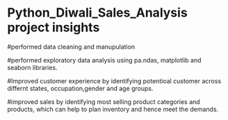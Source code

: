 # Python_Diwali_Sales_Analysis project insights

#performed data cleaning and  manupulation

#performed exploratory data analysis using pa.ndas, matplotlib and seaborn libraries.

#Improved customer experience by identifying potentioal customer across differnt states, occupation,gender and age groups.

#improved sales by identifying most selling product categories and products, which can help to plan inventory and hence meet the demands.
